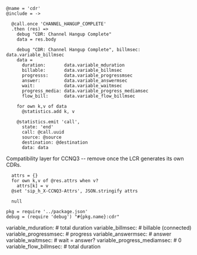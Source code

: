     @name = 'cdr'
    @include = ->

      @call.once 'CHANNEL_HANGUP_COMPLETE'
      .then (res) =>
        debug "CDR: Channel Hangup Complete"
        data = res.body

        debug "CDR: Channel Hangup Complete", billmsec: data.variable_billmsec
        data =
          duration:       data.variable_mduration
          billable:       data.variable_billmsec
          progresss:      data.variable_progressmsec
          answer:         data.variable_answermsec
          wait:           data.variable_waitmsec
          progress_media: data.variable_progress_mediamsec
          flow_bill:      data.variable_flow_billmsec

        for own k,v of data
          @statistics.add k, v

        @statistics.emit 'call',
          state: 'end'
          call: @call.uuid
          source: @source
          destination: @destination
          data: data

Compatibility layer for CCNQ3 -- remove once the LCR generates its own CDRs.

      attrs = {}
      for own k,v of @res.attrs when v?
        attrs[k] = v
      @set 'sip_h_X-CCNQ3-Attrs', JSON.stringify attrs

      null

    pkg = require '../package.json'
    debug = (require 'debug') "#{pkg.name}:cdr"

variable_mduration: # total duration
variable_billmsec: # billable (connected)
variable_progressmsec: # progress
variable_answermsec: # answer
variable_waitmsec: # wait = answer?
variable_progress_mediamsec: # 0
variable_flow_billmsec: # total duration
